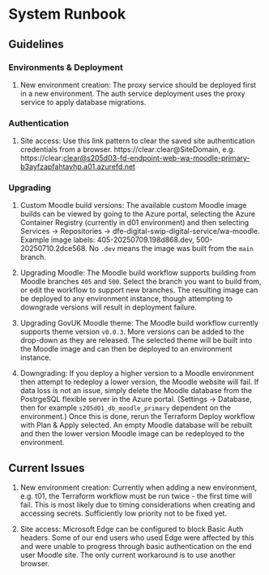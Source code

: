 # System Runbook

## Guidelines

### Environments & Deployment

1. New environment creation: The proxy service should be deployed first in a new environment. The auth service deployment uses the proxy service to apply database migrations.

### Authentication

1. Site access: Use this link pattern to clear the saved site authentication credentials from a browser. https://clear:clear@SiteDomain, e.g. https://clear:clear@s205d03-fd-endpoint-web-wa-moodle-primary-b3ayfzapfahtavhp.a01.azurefd.net

### Upgrading

1. Custom Moodle build versions: The available custom Moodle image builds can be viewed by going to the Azure portal, selecting the Azure Container Registry (currently in d01 environment) and then selecting Services -> Repositories -> dfe-digital-swip-digital-service/wa-moodle. Example image labels: 405-20250709.198d868.dev, 500-20250710.2dce568. No `.dev` means the image was built from the `main` branch.

2. Upgrading Moodle: The Moodle build workflow supports building from Moodle branches `405` and `500`. Select the branch you want to build from, or edit the workflow to support new branches. The resulting image can be deployed to any environment instance, though attempting to downgrade versions will result in deployment failure.
   
3. Upgrading GovUK Moodle theme: The Moodle build workflow currently supports theme version `v0.0.3`. More versions can be added to the drop-down as they are released. The selected theme will be built into the Moodle image and can then be deployed to an environment instance.

4. Downgrading: If you deploy a higher version to a Moodle environment then attempt to redeploy a lower version, the Moodle website will fail. If data loss is not an issue, simply delete the Moodle database from the PostrgeSQL flexible server in the Azure portal. (Settings -> Database, then for example `s205d01_db_moodle_primary` dependent on the environment.) Once this is done, rerun the Terraform Deploy workflow with Plan & Apply selected. An empty Moodle database will be rebuilt and then the lower version Moodle image can be redeployed to the environment.

## Current Issues

1. New environment creation: Currently when adding a new environment, e.g. t01, the Terraform workflow must be run twice - the first time will fail. This is most likely due to timing considerations when creating and accessing secrets. Sufficiently low priority not to be fixed yet.

2. Site access: Microsoft Edge can be configured to block Basic Auth headers. Some of our end users who used Edge were affected by this and were unable to progress through basic authentication on the end user Moodle site. The only current workaround is to use another browser.

